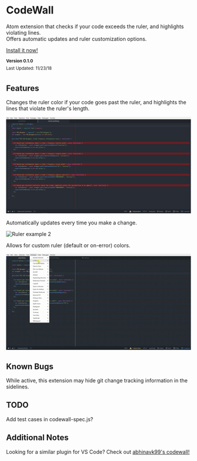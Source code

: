 # CodeWall

Atom extension that checks if your code exceeds the ruler, and highlights violating lines.<br>Offers automatic updates and ruler customization options.

<a href="https://atom.io/packages/codewall">Install it now!</a>

<sup>**Version 0.1.0**<br>
Last Updated: 11/23/18<br>
</sup>

## Features

Changes the ruler color if your code goes past the ruler, and highlights the lines that violate the ruler's length.

![Ruler example](https://raw.githubusercontent.com/Oceanwall/CodeWall/master/images/example1.png)

Automatically updates every time you make a change.

![Ruler example 2](https://raw.githubusercontent.com/Oceanwall/CodeWall/master/images/example2.gif)

Allows for custom ruler (default or on-error) colors.

![Ruler example 3](https://raw.githubusercontent.com/Oceanwall/CodeWall/master/images/example3.gif)

## Known Bugs

While active, this extension may hide git change tracking information in the sidelines.

## TODO

Add test cases in codewall-spec.js?

## Additional Notes

Looking for a similar plugin for VS Code? Check out <a href="https://github.com/abhinavk99/codewall">abhinavk99's codewall!</a>
